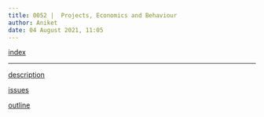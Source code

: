 ```yaml
---
title: 0052 |  Projects, Economics and Behaviour
author: Aniket
date: 04 August 2021, 11:05
---
```


<link rel="stylesheet" href="../style.css">

[index](index.html)

---

[description](description.html)			

[issues](issues.html)

[outline](outline.html)


